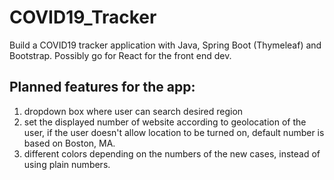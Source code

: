 # COVID19_Tracker
Build a COVID19 tracker application with Java, Spring Boot (Thymeleaf) and Bootstrap.
Possibly go for React for the front end dev.

## Planned features for the app:
1. dropdown box where user can search desired region
2. set the displayed number of website according to geolocation of the user, if the user doesn't allow location to be turned on, default number is based on Boston, MA.
3. different colors depending on the numbers of the new cases, instead of using plain numbers.

